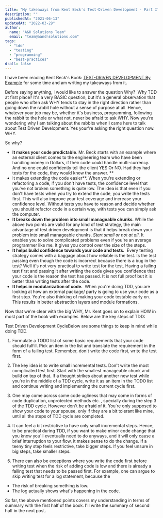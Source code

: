 ```yaml
---
title: "My takeaways from Kent Beck's Test-Driven Development - Part I"
description: ""
publishedAt: "2021-06-13"
updatedAt: "2022-03-29"
author:
  name: "A&H Solutions Team"
  email: "team@aandhsolutions.com"
tags:
  - "tdd"
  - "testing"
  - "programming"
  - "best-practices"
draft: false
---
```


I have been reading Kent Beck's Book: [TEST-DRIVEN DEVELOPMENT By Example](https://amzn.to/3DMm1tV) for some time and am writing my takeaways from it.

Before saying anything, I would like to answer the question Why?  Why TDD at first place? It's a very BASIC question, but it's a general observation that people who often ask WHY tends to stay in the right direction rather than going down the rabbit hole without a sense of purpose at all. Hence, whatever your job may be, whether it's business, programming, following the rabbit to the hole or what not, never be afraid to ask WHY. Now you're wondering why I am talking about the rabbits when I came here to talk about Test Driven Development. Yes your're asking the right question now. WHY.

So why? 

- **It makes your code predictable**. Mr. Beck starts with an example where an external client comes to the engineering team who have been handling money in Dollars, if their code could handle multi-currency. And no one could confidently tell the client YES Or NO. Had they had tests for the code, they would know the answer. **
- It makes extending the code easier**. When you're extending or refactoring a code, if you don't have tests, the confidence level that you've not broken something is quite low. The idea is that even if you don't have tests when you try to extend the code, you write the tests first. This will also improve your test coverage and increase your confidence level. Without tests you have to reason and decide whether you should refactor code in a certain way, with tests you can simply ask the computer.
- **It breaks down the problem into small manageable chunks**. While the above two points are valid for any kind of test strategy, the main advantage of test driven development is that it helps break down your problem into small manageable chunks. *Start small or not at all*. It enables you to solve complicated problems even if you're an average programmer like me. It gives you control over the size of the steps.
- **It helps build confidence towards your code and tests.**  Every testing strategy comes with a baggage about how reliable is the test. Is the test passing even though the code is incorrect because there is a bug in the test? Well it's not very practical to write test for the test. Having a failing test first and passing it after writing the code gives you confidence that your code is the reason the test has passed. It is not full proof but it is better than writing tests after the code. 
- **It helps in modularization of code.**  When you're doing TDD, you are looking at how an external package/ party is going to use your code as a first step. You're also thinking of making your code testable early on. This results in better abstraction layers and module formations. 

Now that we're clear with the big WHY, Mr. Kent goes on to explain HOW in most part of the book with examples. Below are the key steps of TDD:

Test Driven Development CycleBelow are some things to keep in mind while doing TDD.

1. Formulate a TODO list of some basic requirements that your code should fulfill. Pick an item in the list and translate the requirement in the form of a failing test. Remember, don't write the code first, write the test first.

2. The key idea is to write small incremental tests. Don't write the most complicated test first. Start with the smallest manageable chunk and build on top of that. If a thought strikes about another new test while you're in the middle of a TDD cycle, write it as an item in the TODO list and continue writing and implementing the current cycle first.

3. One may come across some code ugliness that may come in forms of code duplication, unprotected methods etc. , specially during the step 3 of the TDD cycle. However don't be afraid of it. You're only supposed to show your code to your spouse, only if they are a bit tolerant like mine, until all the steps of TDD cycle are completed.

4. It can feel a bit restrictive to have only small incremental steps. Hence, to be practical during TDD, if you want to make minor code change that you know you'll eventually need to do anyways, and it will only cause a brief interruption to your flow, it makes sense to do the change. If a teeny tiny step feels restrictive, take bigger steps. If you feel unsure in big steps, take smaller steps.

5. There can also be exceptions where you write the code first before writing test when the risk of adding code is low and there is already a failing test that needs to be passed first. For example, one can argue to skip writing test for a log statement, because the 

- The risk of breaking something is low.
- The log actually shows what's happening in the code.

So far, the above mentioned points covers my understanding in terms of summary with the first half of the book. I'll write the summary of second half in the next post.

